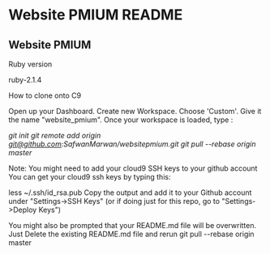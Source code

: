 **Website PMIUM README**
==============
**Website PMIUM**
--------------

Ruby version

ruby-2.1.4

How to clone onto C9

Open up your Dashboard. Create new Workspace. Choose 'Custom'. Give it the name "website_pmium". Once your workspace is loaded, type :

*git init*
*git remote add origin git@github.com:SafwanMarwan/websitepmium.git*
*git pull --rebase origin master*

Note: You might need to add your cloud9 SSH keys to your github account You can get your cloud9 ssh keys by typing this:

less ~/.ssh/id_rsa.pub
Copy the output and add it to your Github account under "Settings->SSH Keys" (or if doing just for this repo, go to "Settings->Deploy Keys")

You might also be prompted that your README.md file will be overwritten. Just Delete the existing README.md file and rerun git pull --rebase origin master